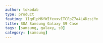 ```yaml
---
author: tokodab
type: product
featimg: 1IqdlpM6fWIfevxvITCFpZ7a4L4DzsjYn
title: SOA Samsung Galaxy S9 Case
tags: [samsung, galaxy, s9]
category: [samsung]
---
```

